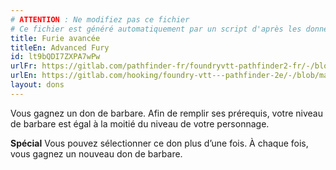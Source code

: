 ```yaml
---
# ATTENTION : Ne modifiez pas ce fichier
# Ce fichier est généré automatiquement par un script d'après les données du module Foundry VTT officiel et de sa traduction
title: Furie avancée
titleEn: Advanced Fury
id: lt9bQDI7ZXPA7wPw
urlFr: https://gitlab.com/pathfinder-fr/foundryvtt-pathfinder2-fr/-/blob/master/data/feats/lt9bQDI7ZXPA7wPw.htm
urlEn: https://gitlab.com/hooking/foundry-vtt---pathfinder-2e/-/blob/master/packs/data/feats.db/advanced-fury.json
layout: dons
---
```

Vous gagnez un don de barbare. Afin de remplir ses prérequis, votre niveau de barbare est égal à la moitié du niveau de votre personnage.

**Spécial** Vous pouvez sélectionner ce don plus d’une fois. À chaque fois, vous gagnez un nouveau don de barbare.
